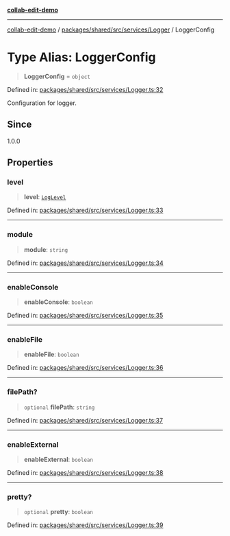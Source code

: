 [**collab-edit-demo**](../../../../../../README.md)

***

[collab-edit-demo](../../../../../../README.md) / [packages/shared/src/services/Logger](../README.md) / LoggerConfig

# Type Alias: LoggerConfig

> **LoggerConfig** = `object`

Defined in: [packages/shared/src/services/Logger.ts:32](https://github.com/austyle-io/pub-sub-demo/blob/00b2f1e9b947d5e964db5c3be9502513c4374263/packages/shared/src/services/Logger.ts#L32)

Configuration for logger.

## Since

1.0.0

## Properties

### level

> **level**: [`LogLevel`](LogLevel.md)

Defined in: [packages/shared/src/services/Logger.ts:33](https://github.com/austyle-io/pub-sub-demo/blob/00b2f1e9b947d5e964db5c3be9502513c4374263/packages/shared/src/services/Logger.ts#L33)

***

### module

> **module**: `string`

Defined in: [packages/shared/src/services/Logger.ts:34](https://github.com/austyle-io/pub-sub-demo/blob/00b2f1e9b947d5e964db5c3be9502513c4374263/packages/shared/src/services/Logger.ts#L34)

***

### enableConsole

> **enableConsole**: `boolean`

Defined in: [packages/shared/src/services/Logger.ts:35](https://github.com/austyle-io/pub-sub-demo/blob/00b2f1e9b947d5e964db5c3be9502513c4374263/packages/shared/src/services/Logger.ts#L35)

***

### enableFile

> **enableFile**: `boolean`

Defined in: [packages/shared/src/services/Logger.ts:36](https://github.com/austyle-io/pub-sub-demo/blob/00b2f1e9b947d5e964db5c3be9502513c4374263/packages/shared/src/services/Logger.ts#L36)

***

### filePath?

> `optional` **filePath**: `string`

Defined in: [packages/shared/src/services/Logger.ts:37](https://github.com/austyle-io/pub-sub-demo/blob/00b2f1e9b947d5e964db5c3be9502513c4374263/packages/shared/src/services/Logger.ts#L37)

***

### enableExternal

> **enableExternal**: `boolean`

Defined in: [packages/shared/src/services/Logger.ts:38](https://github.com/austyle-io/pub-sub-demo/blob/00b2f1e9b947d5e964db5c3be9502513c4374263/packages/shared/src/services/Logger.ts#L38)

***

### pretty?

> `optional` **pretty**: `boolean`

Defined in: [packages/shared/src/services/Logger.ts:39](https://github.com/austyle-io/pub-sub-demo/blob/00b2f1e9b947d5e964db5c3be9502513c4374263/packages/shared/src/services/Logger.ts#L39)
